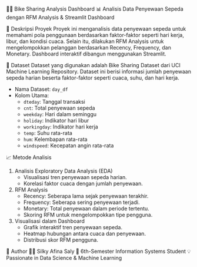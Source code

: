 🚴‍♂️ Bike Sharing Analysis Dashboard
📊 Analisis Data Penyewaan Sepeda dengan RFM Analysis & Streamlit Dashboard

📌 Deskripsi Proyek
Proyek ini menganalisis data penyewaan sepeda untuk memahami pola penggunaan berdasarkan faktor-faktor seperti hari kerja, libur, dan kondisi cuaca. Selain itu, dilakukan RFM Analysis untuk mengelompokkan pelanggan berdasarkan Recency, Frequency, dan Monetary. Dashboard interaktif dibangun menggunakan Streamlit.

📂 Dataset
Dataset yang digunakan adalah Bike Sharing Dataset dari UCI Machine Learning Repository. Dataset ini berisi informasi jumlah penyewaan sepeda harian beserta faktor-faktor seperti cuaca, suhu, dan hari kerja.

- Nama Dataset: `day_df`
- Kolom Utama:
  - `dteday`: Tanggal transaksi
  - `cnt`: Total penyewaan sepeda
  - `weekday`: Hari dalam seminggu
  - `holiday`: Indikator hari libur
  - `workingday`: Indikator hari kerja
  - `temp`: Suhu rata-rata
  - `hum`: Kelembapan rata-rata
  - `windspeed`: Kecepatan angin rata-rata

📈 Metode Analisis
1. Analisis Exploratory Data Analysis (EDA)
   - Visualisasi tren penyewaan sepeda harian.
   - Korelasi faktor cuaca dengan jumlah penyewaan.
2. RFM Analysis
   - Recency: Seberapa lama sejak penyewaan terakhir.
   - Frequency: Seberapa sering penyewaan terjadi.
   - Monetary: Total penyewaan dalam periode tertentu.
   - Skoring RFM untuk mengelompokkan tipe pengguna.
3. Visualisasi dalam Dashboard
   - Grafik interaktif tren penyewaan sepeda.
   - Heatmap hubungan antara cuaca dan penyewaan.
   - Distribusi skor RFM pengguna.

📌 Author
👩‍💻 Silky Afina Saly
📍 6th-Semester Information Systems Student
💡 Passionate in Data Science & Machine Learning
